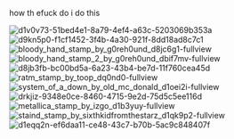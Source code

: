 how th efuck do i do this 

![d1v0v73-51bed4e1-8a79-4ef4-a63c-5203069b353a](https://github.com/xvnoctis/xvnoctis/assets/126313739/19ffa3af-1f28-4377-b188-0b6a33e6c727)
![d9kn5p0-f1cf1452-3f4b-4a30-921f-8dd18ad8c7c1](https://github.com/xvnoctis/xvnoctis/assets/126313739/54a21827-a262-41ab-8936-0586f5ef58e8)
![bloody_hand_stamp_by_g0reh0und_d8jc6g1-fullview](https://github.com/xvnoctis/xvnoctis/assets/126313739/e4aeae38-1d18-4728-b5b2-f23a7fa3417c)![bloody_hand_stamp_2_by_g0reh0und_dbif7mv-fullview](https://github.com/xvnoctis/xvnoctis/assets/126313739/6af994ce-2dfb-47ab-9448-e87b3e48ebae)
![d8jb3fb-bc00bd5a-6a23-43b4-be7d-11f760cea45d](https://github.com/xvnoctis/xvnoctis/assets/126313739/e3ae32ca-6125-4ae8-80b9-f88a827c150b)
![ratm_stamp_by_toop_dq0nd0-fullview](https://github.com/xvnoctis/xvnoctis/assets/126313739/109c30a9-3728-48bf-b27c-c7e090012049)
![system_of_a_down_by_old_mc_donald_d1oei2i-fullview](https://github.com/xvnoctis/xvnoctis/assets/126313739/68948642-d471-4efe-8fb7-f322327d279f)
![drkjiz-9348e0ce-8460-4715-9e2d-75d5c5ee116d](https://github.com/xvnoctis/xvnoctis/assets/126313739/c619c534-4b41-4be3-b65f-12034ab7f28b)
![metallica_stamp_by_izgo_d1b3yuy-fullview](https://github.com/xvnoctis/xvnoctis/assets/126313739/6a68ceeb-62c8-4177-bada-a735d67bf70f)
![staind_stamp_by_sixthkidfromthestarz_d1qk9p2-fullview](https://github.com/xvnoctis/xvnoctis/assets/126313739/089ea180-9c6d-4029-baca-79d30b297373)
![d1eqq2n-ef6daa11-ce48-43c7-b70b-5ac9c848407f](https://github.com/xvnoctis/xvnoctis/assets/126313739/ff23e549-8556-4442-b10d-a88137c70911)
